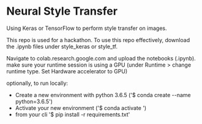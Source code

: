 # Neural Style Transfer

Using Keras or TensorFlow to perform style transfer on images.

This repo is used for a hackathon. To use this repo effectively, download the .ipynb files under style_keras or style_tf.

Navigate to colab.research.google.com and upload the notebooks (.ipynb). make sure your runtime session is using a GPU (under Runtime > change runtime type. Set Hardware accelerator to GPU)

optionally, to run locally:
- Create a new environment with python 3.6.5 ('$ conda create --name <name> python=3.6.5')
- Activate your new environment ('$ conda activate <name>')
- from your cli '$ pip install -r requirements.txt'
